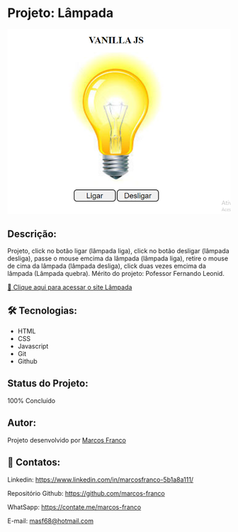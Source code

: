 #   Projeto: Lâmpada

![preview](./github/preview.png)

## Descrição:
Projeto, click no botão ligar (lâmpada liga), click no botão desligar (lâmpada desliga),
passe o mouse emcima da lâmpada (lâmpada liga), retire o mouse de cima da lâmpada (lâmpada desliga),
click duas vezes emcima da lâmpada (Lâmpada quebra).
Mérito do projeto: Pofessor Fernando Leonid.

[🔗 Clique aqui para acessar o site Lâmpada](https://marcos-franco.github.io/LampadaJavascript/)


## 🛠 Tecnologias:
- HTML
- CSS
- Javascript
- Git
- Github

## Status do Projeto:
100% Concluído

## Autor:
Projeto desenvolvido por [Marcos Franco](https://www.linkedin.com/in/marcosfranco-5b1a8a111/)

## 💛 Contatos:

Linkedin: https://www.linkedin.com/in/marcosfranco-5b1a8a111/

Repositório Github: https://github.com/marcos-franco

WhatSapp: https://contate.me/marcos-franco

E-mail: masf68@hotmail.com
